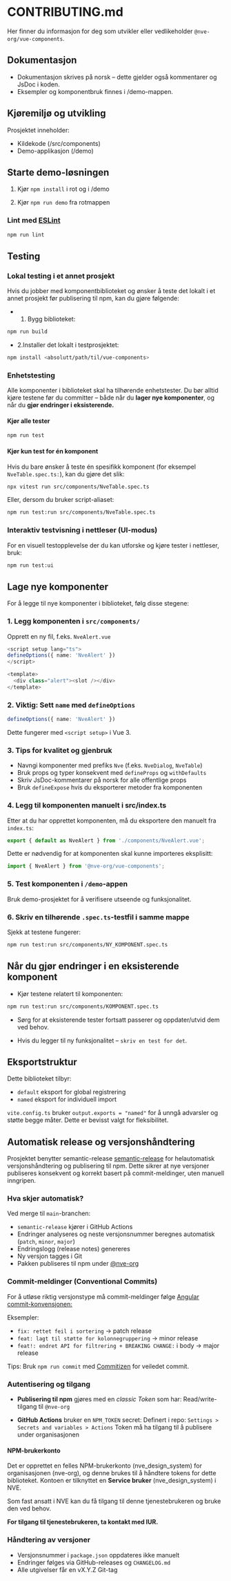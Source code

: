 # CONTRIBUTING.md

Her finner du informasjon for deg som utvikler eller vedlikeholder `@nve-org/vue-components`.

## Dokumentasjon

- Dokumentasjon skrives på norsk – dette gjelder også kommentarer og JsDoc i koden.
- Eksempler og komponentbruk finnes i /demo-mappen.

## Kjøremiljø og utvikling

Prosjektet inneholder:

- Kildekode (/src/components)
- Demo-applikasjon (/demo)

## Starte demo-løsningen

1) Kjør `npm install` i rot og i /demo

2) Kjør `npm run demo` fra rotmappen

### Lint med [ESLint](https://eslint.org/)

```sh
npm run lint
```

## Testing

### Lokal testing i et annet prosjekt

Hvis du jobber med komponentbiblioteket og ønsker å teste det lokalt i et annet prosjekt før publisering til npm, kan du gjøre følgende:

- 1. Bygg biblioteket:

```bash
npm run build
```

- 2.Installer det lokalt i testprosjektet:

```bash
npm install <absolutt/path/til/vue-components>
```

### Enhetstesting

Alle komponenter i biblioteket skal ha tilhørende enhetstester. Du bør alltid kjøre testene før du committer – både når du **lager nye komponenter**, og når du **gjør endringer i eksisterende.**

#### Kjør alle tester

```bash
npm run test
```

#### Kjør kun test for én komponent

Hvis du bare ønsker å teste én spesifikk komponent (for eksempel `NveTable.spec.ts:`), kan du gjøre det slik:

```bash
npx vitest run src/components/NveTable.spec.ts
```

Eller, dersom du bruker script-aliaset:

```bash
npm run test:run src/components/NveTable.spec.ts
```

### Interaktiv testvisning i nettleser (UI-modus)

For en visuell testopplevelse der du kan utforske og kjøre tester i nettleser, bruk:

 ```bash
npm run test:ui
```

## Lage nye komponenter

For å legge til nye komponenter i biblioteket, følg disse stegene:

### 1. Legg komponenten i `src/components/`

Opprett en ny fil, f.eks. `NveAlert.vue`

```ts
<script setup lang="ts">
defineOptions({ name: 'NveAlert' })
</script>

<template>
  <div class="alert"><slot /></div>
</template>
```

### 2. Viktig: Sett `name` med `defineOptions`

```ts
defineOptions({ name: 'NveAlert' })
```

Dette fungerer med `<script setup>` i Vue 3.

### 3. Tips for kvalitet og gjenbruk

- Navngi komponenter med prefiks `Nve` (f.eks. `NveDialog`, `NveTable`)
- Bruk props og typer konsekvent med `defineProps` og `withDefaults`
- Skriv JsDoc-kommentarer på norsk for alle offentlige props
- Bruk `defineExpose` hvis du eksporterer metoder fra komponenten

### 4. Legg til komponenten manuelt i src/index.ts

Etter at du har opprettet komponenten, må du eksportere den manuelt fra `index.ts`:

```ts
export { default as NveAlert } from './components/NveAlert.vue';
```

Dette er nødvendig for at komponenten skal kunne importeres eksplisitt:

```ts
import { NveAlert } from '@nve-org/vue-components';
```

### 5. Test komponenten i `/demo`-appen

Bruk demo-prosjektet for å verifisere utseende og funksjonalitet.

### 6. Skriv en tilhørende  `.spec.ts`-testfil i samme mappe

Sjekk at testene fungerer:

```bash
npm run test:run src/components/NY_KOMPONENT.spec.ts
```

## Når du gjør endringer i en eksisterende komponent

- Kjør testene relatert til komponenten:

```bash
npm run test:run src/components/KOMPONENT.spec.ts
```

- Sørg for at eksisterende tester fortsatt passerer og oppdater/utvid dem ved behov.

- Hvis du legger til ny funksjonalitet – `skriv en test for det`.

## Eksportstruktur

Dette biblioteket tilbyr:

- `default` eksport for global registrering
- `named` eksport for individuell import

`vite.config.ts` bruker `output.exports = "named"` for å unngå advarsler og støtte begge måter. Dette er bevisst valgt for fleksibilitet.

## Automatisk release og versjonshåndtering 

Prosjektet benytter semantic-release [semantic-release](https://github.com/semantic-release) for helautomatisk versjonshåndtering og publisering til npm. Dette sikrer at nye versjoner publiseres konsekvent og korrekt basert på commit-meldinger, uten manuell inngripen.

### Hva skjer automatisk?

Ved merge til `main`-branchen:

- `semantic-release` kjører i GitHub Actions
- Endringer analyseres og neste versjonsnummer beregnes automatisk (`patch`, `minor`, `major`)
- Endringslogg (release notes) genereres
- Ny versjon tagges i Git
- Pakken publiseres til npm under [@nve-org](https://www.npmjs.com/package/@nve-org/vue-components)

### Commit-meldinger (Conventional Commits)

For å utløse riktig versjonstype må commit-meldinger følge [Angular commit-konvensjonen:](https://www.conventionalcommits.org/en/v1.0.0/)

Eksempler:

- `fix: rettet feil i sortering` → patch release
- `feat: lagt til støtte for kolonnegruppering` → minor release
- `feat!: endret API for filtrering + BREAKING CHANGE:` i body → major release

Tips: Bruk `npm run commit` med [Commitizen](https://github.com/commitizen/cz-cli) for veiledet commit.

### Autentisering og tilgang

- **Publisering til npm** gjøres med en _classic Token_ som har:
Read/write-tilgang til `@nve-org`

- **GitHub Actions** bruker en `NPM_TOKEN` secret:
Definert i repo: `Settings > Secrets and variables > Actions`
Token må ha tilgang til å publisere under organisasjonen

#### NPM-brukerkonto

Det er opprettet en felles NPM-brukerkonto (nve_design_system) for organisasjonen (nve-org), og denne brukes til å håndtere tokens for dette biblioteket. Kontoen er tilknyttet en **Service bruker** (nve_design_system) i NVE.

Som fast ansatt i NVE kan du få tilgang til denne tjenestebrukeren og bruke den ved behov.

**For tilgang til tjenestebrukeren, ta kontakt med IUR.**

### Håndtering av versjoner

- Versjonsnummer i `package.json` oppdateres ikke manuelt
- Endringer følges via GitHub-releases og `CHANGELOG.md`
- Alle utgivelser får en vX.Y.Z Git-tag
